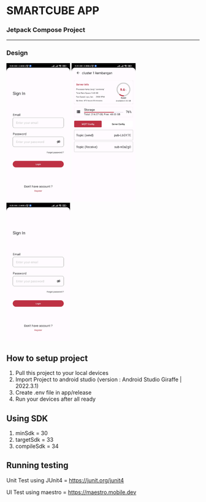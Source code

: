 # SMARTCUBE APP
### Jetpack Compose Project
---------------------------
### Design 
<div float="left">
  <img src='https://github.com/PPI-Capstone-Project/smartcube_app/blob/dev/screen/login.jpg?raw=true' width="33%">
  <img src='https://github.com/PPI-Capstone-Project/smartcube_app/blob/dev/screen/detail-server.jpg?raw=true' width="33%">
  <img src='https://github.com/PPI-Capstone-Project/smartcube_app/blob/dev/screen/login.jpg?raw=true' width="33%">
</div>

## How to setup project
1. Pull this project to your local devices
2. Import Project to android studio (version : Android Studio Giraffe | 2022.3.1)
3. Create .env file in app/release
4. Run your devices after all ready

## Using SDK
1. minSdk = 30
2. targetSdk = 33
3. compileSdk = 34

## Running testing 
Unit Test using JUnit4 = https://junit.org/junit4

UI Test using maestro = https://maestro.mobile.dev
